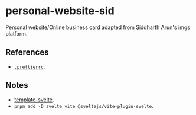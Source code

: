# personal-website-sid

Personal website/Online business card adapted from Siddharth Arun's imgs platform.

## References

- [`.prettierrc`](https://github.com/sveltejs/prettier-plugin-svelte/blob/master/.prettierrc).

## Notes

- [template-svelte](https://github.com/vitejs/vite/tree/v3.0.0-beta.2/packages/create-vite/template-svelte).
- `pnpm add -D svelte vite @sveltejs/vite-plugin-svelte`.
